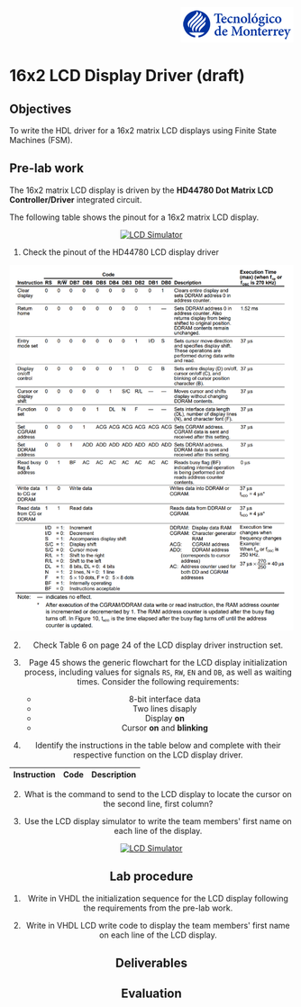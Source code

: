 <div align="right">
   <img src="img/teclogo.png">
</div>

# 16x2 LCD Display Driver (draft)

## Objectives

To write the HDL driver for a 16x2 matrix LCD displays using Finite State Machines (FSM). 

## Pre-lab work
The 16x2 matrix LCD display is driven by the __HD44780 Dot Matrix LCD Controller/Driver__ integrated circuit. 

The following table shows the pinout for a 16x2 matrix LCD display. 
<div align="center">

[![LCD Simulator](https://img.shields.io/badge/HD44780-Datasheet-blue.svg)](https://www.crystalfontz.com/controllers/Hitachi/HD44780/)
</div>

1. Check the pinout of the HD44780 LCD display driver

<div align="center">

<img src="img/instructions.png">

<div>

2. Check Table 6 on page 24 of the LCD display driver instruction set. 

3. Page 45 shows the generic flowchart for the LCD display initialization process, including values for signals `RS`, `RW`, `EN` and `DB`, as well as waiting times. Consider the following requirements:

    * 8-bit interface data
    * Two lines disaply
    * Display __on__
    * Cursor __on__ and __blinking__

2. Identify the instructions in the table below and complete with their respective function on the LCD display driver. 

Instruction | Code | Description
:---: | :---: | :---


2. What is the command to send to the LCD display to locate the cursor on the second line, first column?

3. Use the LCD display simulator to write the team members' first name on each line of the display. 

<div align="center">

[![LCD Simulator](https://img.shields.io/badge/LCD-Simulator-blue.svg)](http://www.dinceraydin.com/djlcdsim/djlcdsim.html)
</div>

## Lab procedure

1. Write in VHDL the initialization sequence for the LCD display following the requirements from the pre-lab work. 

2. Write in VHDL LCD write code to display the team members' first name on each line of the LCD display. 

## Deliverables

## Evaluation